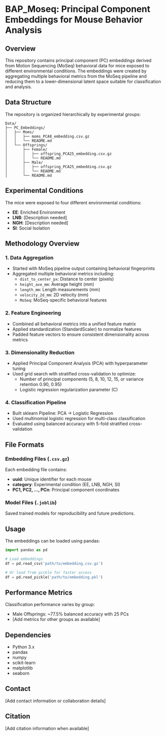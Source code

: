 # BAP_Moseq: Principal Component Embeddings for Mouse Behavior Analysis

## Overview

This repository contains principal component (PC) embeddings derived from Motion Sequencing (MoSeq) behavioral data for mice exposed to different environmental conditions. The embeddings were created by aggregating multiple behavioral metrics from the MoSeq pipeline and reducing them to a lower-dimensional latent space suitable for classification and analysis.

## Data Structure

The repository is organized hierarchically by experimental groups:

```
Data/
├── PC_Embeddings/
│   ├── Moms/
│   │   ├── moms_PCA8_embedding.csv.gz
│   │   └── README.md
│   └── Offsprings/
│       ├── Female/
│       │   ├── offspring_PCA25_embedding.csv.gz
│       │   └── README.md
│       ├── Male/
│       │   ├── offspring_PCA25_embedding.csv.gz
│       │   └── README.md
│       └── README.md
```

## Experimental Conditions

The mice were exposed to four different environmental conditions:

- **EE**: Enriched Environment
- **LNB**: [Description needed]
- **NGH**: [Description needed]  
- **SI**: Social Isolation

## Methodology Overview

### 1. Data Aggregation
- Started with MoSeq pipeline output containing behavioral fingerprints
- Aggregated multiple behavioral metrics including:
  - `dist_to_center_px`: Distance to center (pixels)
  - `height_ave_mm`: Average height (mm)
  - `length_mm`: Length measurements (mm)
  - `velocity_2d_mm`: 2D velocity (mm)
  - `MoSeq`: MoSeq-specific behavioral features

### 2. Feature Engineering
- Combined all behavioral metrics into a unified feature matrix
- Applied standardization (StandardScaler) to normalize features
- Padded feature vectors to ensure consistent dimensionality across metrics

### 3. Dimensionality Reduction
- Applied Principal Component Analysis (PCA) with hyperparameter tuning
- Used grid search with stratified cross-validation to optimize:
  - Number of principal components (5, 8, 10, 12, 15, or variance retention 0.90, 0.95)
  - Logistic regression regularization parameter (C)

### 4. Classification Pipeline
- Built sklearn Pipeline: PCA → Logistic Regression
- Used multinomial logistic regression for multi-class classification
- Evaluated using balanced accuracy with 5-fold stratified cross-validation

## File Formats

### Embedding Files (`.csv.gz`)
Each embedding file contains:
- **uuid**: Unique identifier for each mouse
- **category**: Experimental condition (EE, LNB, NGH, SI)
- **PC1, PC2, ..., PCn**: Principal component coordinates

### Model Files (`.joblib`)
Saved trained models for reproducibility and future predictions.

## Usage

The embeddings can be loaded using pandas:

```python
import pandas as pd

# Load embeddings
df = pd.read_csv('path/to/embedding.csv.gz')

# Or load from pickle for faster access
df = pd.read_pickle('path/to/embedding.pkl')
```

## Performance Metrics

Classification performance varies by group:
- Male Offsprings: ~77.5% balanced accuracy with 25 PCs
- [Add metrics for other groups as available]

## Dependencies

- Python 3.x
- pandas
- numpy
- scikit-learn
- matplotlib
- seaborn

## Contact

[Add contact information or collaboration details]

## Citation

[Add citation information when available]